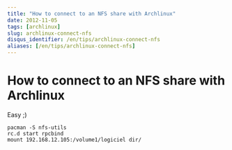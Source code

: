 ```yaml
---
title: "How to connect to an NFS share with Archlinux"
date: 2012-11-05
tags: [archlinux]
slug: archlinux-connect-nfs
disqus_identifier: /en/tips/archlinux-connect-nfs
aliases: [/en/tips/archlinux-connect-nfs]
---
```

# How to connect to an NFS share with Archlinux

Easy ;)

```
pacman -S nfs-utils
rc.d start rpcbind
mount 192.168.12.105:/volume1/logiciel dir/
```


